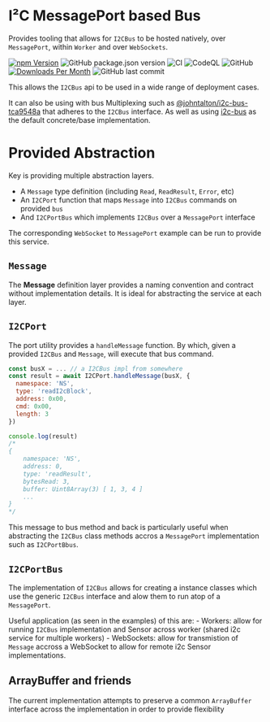 # I²C MessagePort based Bus

Provides tooling that allows for `I2CBus` to be hosted natively, over `MessagePort`, within `Worker` and over `WebSockets`.

[![npm Version](https://img.shields.io/npm/v/@johntalton/i2c-port.svg)](https://www.npmjs.com/package/@johntalton/i2c-port)
![GitHub package.json version](https://img.shields.io/github/package-json/v/johntalton/i2c-port/i2c-port)
![CI](https://github.com/johntalton/i2c-port/workflows/CI/badge.svg)
![CodeQL](https://github.com/johntalton/i2c-port/workflows/CodeQL/badge.svg)
![GitHub](https://img.shields.io/github/license/johntalton/i2c-port)
[![Downloads Per Month](https://img.shields.io/npm/dm/@johntalton/i2c-port.svg)](https://www.npmjs.com/package/@johntalton/i2c-port)
![GitHub last commit](https://img.shields.io/github/last-commit/johntalton/i2c-port)

This allows the `I2CBus` api to be used in a wide range of deployment cases.

It can also be using with bus Multiplexing such as [@johntalton/i2c-bus-tca9548a](https://github.com/johntalton/i2c-bus-tca9548a) that adheres to the `I2CBus` interface.  As well as using [i2c-bus](https://github.com/fivdi/i2c-bus) as the default concrete/base implementation.

# Provided Abstraction

Key is providing multiple abstraction layers.

- A `Message` type definition (including `Read`, `ReadResult`, `Error`, etc)
- An `I2CPort` function that maps `Message` into `I2CBus` commands on provided `bus`
- And `I2CPortBus` which implements `I2CBus` over a `MessagePort` interface

The corresponding `WebSocket` to `MessagePort` example can be run to provide this service.

## `Message`

The **Message** definition layer provides a naming convention and contract without implementation details. It is ideal for abstracting the service at each layer.

## `I2CPort`

The port utility provides a `handleMessage` function.
By which, given a provided `I2CBus` and `Message`, will execute that bus command.

```javascript
const busX = ... // a I2CBus impl from somewhere
const result = await I2CPort.handleMessage(busX, {
  namespace: 'NS',
  type: 'readI2cBlock',
  address: 0x00,
  cmd: 0x00,
  length: 3
})

console.log(result)
/*
{
    namespace: 'NS',
    address: 0,
    type: 'readResult',
    bytesRead: 3,
    buffer: Uint8Array(3) [ 1, 3, 4 ]
    ...
}
*/
```

This message to bus method and back is particularly useful when abstracting the `I2CBus` class methods accros a `MessagePort` implementation such as `I2CPortBbus`.

## `I2CPortBus`

The implementation of `I2CBus` allows for creating a instance classes which use the generic `I2CBus` interface and alow them to run atop of a `MessagePort`.

Useful application (as seen in the examples) of this are:
    - Workers: allow for running `I2CBus` implementation and Sensor across worker (shared i2c service for multiple workers)
    - WebSockets: allow for transmistion of `Message` accross a WebSocket to allow for remote i2c Sensor implementations.


## ArrayBuffer and friends

The current implementation attempts to preserve a common `ArrayBuffer` interface across the implementation in order to provide flexibility
